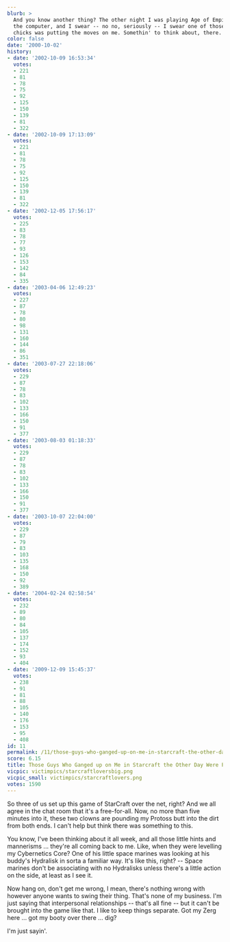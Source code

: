 ```yaml
---
blurb: >
  And you know another thing? The other night I was playing Age of Empires against
  the computer, and I swear -- no no, seriously -- I swear one of those Mongol villager
  chicks was putting the moves on me. Somethin' to think about, there.
color: false
date: '2000-10-02'
history:
- date: '2002-10-09 16:53:34'
  votes:
  - 221
  - 81
  - 78
  - 75
  - 92
  - 125
  - 150
  - 139
  - 81
  - 322
- date: '2002-10-09 17:13:09'
  votes:
  - 221
  - 81
  - 78
  - 75
  - 92
  - 125
  - 150
  - 139
  - 81
  - 322
- date: '2002-12-05 17:56:17'
  votes:
  - 225
  - 83
  - 78
  - 77
  - 93
  - 126
  - 153
  - 142
  - 84
  - 335
- date: '2003-04-06 12:49:23'
  votes:
  - 227
  - 87
  - 78
  - 80
  - 98
  - 131
  - 160
  - 144
  - 86
  - 351
- date: '2003-07-27 22:18:06'
  votes:
  - 229
  - 87
  - 78
  - 83
  - 102
  - 133
  - 166
  - 150
  - 91
  - 377
- date: '2003-08-03 01:18:33'
  votes:
  - 229
  - 87
  - 78
  - 83
  - 102
  - 133
  - 166
  - 150
  - 91
  - 377
- date: '2003-10-07 22:04:00'
  votes:
  - 229
  - 87
  - 79
  - 83
  - 103
  - 135
  - 168
  - 150
  - 92
  - 389
- date: '2004-02-24 02:58:54'
  votes:
  - 232
  - 89
  - 80
  - 84
  - 105
  - 137
  - 174
  - 152
  - 93
  - 404
- date: '2009-12-09 15:45:37'
  votes:
  - 238
  - 91
  - 81
  - 88
  - 105
  - 140
  - 176
  - 153
  - 95
  - 408
id: 11
permalink: /11/those-guys-who-ganged-up-on-me-in-starcraft-the-other-day-were-probably-lovers/
score: 6.15
title: Those Guys Who Ganged up on Me in Starcraft the Other Day Were Probably Lovers
vicpic: victimpics/starcraftloversbig.png
vicpic_small: victimpics/starcraftlovers.png
votes: 1590
---
```


So three of us set up this game of StarCraft over the net, right? And we
all agree in the chat room that it's a free-for-all. Now, no more than
five minutes into it, these two clowns are pounding my Protoss butt into
the dirt from both ends. I can't help but think there was something to
this.

You know, I've been thinking about it all week, and all those little
hints and mannerisms ... they're all coming back to me. Like, when they
were levelling my Cybernetics Core? One of his little space marines was
looking at his buddy's Hydralisk in sorta a familiar way. It's like
this, right? -- Space marines don't be associating with no Hydralisks
unless there's a little action on the side, at least as I see it.

Now hang on, don't get me wrong, I mean, there's nothing wrong with
however anyone wants to swing their thing. That's none of my business.
I'm just saying that interpersonal relationships -- that's all fine --
but it can't be brought into the game like that. I like to keep things
separate. Got my Zerg here ... got my booty over there ... dig?

I'm just sayin'.